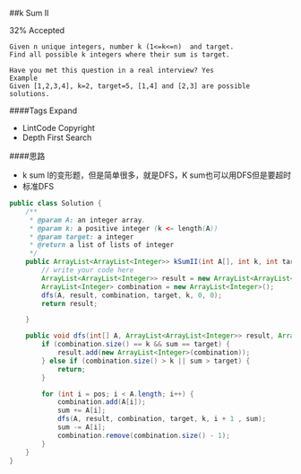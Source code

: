 ##k Sum II

32% Accepted

	Given n unique integers, number k (1<=k<=n)  and target.
	Find all possible k integers where their sum is target.

	Have you met this question in a real interview? Yes
	Example
	Given [1,2,3,4], k=2, target=5, [1,4] and [2,3] are possible solutions.

####Tags Expand
- LintCode Copyright
- Depth First Search

####思路
- k sum I的变形题，但是简单很多，就是DFS，K sum也可以用DFS但是要超时
- 标准DFS


```java
public class Solution {
    /**
     * @param A: an integer array.
     * @param k: a positive integer (k <= length(A))
     * @param target: a integer
     * @return a list of lists of integer
     */
    public ArrayList<ArrayList<Integer>> kSumII(int A[], int k, int target) {
        // write your code here
        ArrayList<ArrayList<Integer>> result = new ArrayList<ArrayList<Integer>>();
        ArrayList<Integer> combination = new ArrayList<Integer>();
        dfs(A, result, combination, target, k, 0, 0);
        return result;

    }

    public void dfs(int[] A, ArrayList<ArrayList<Integer>> result, ArrayList<Integer> combination, int target, int k, int pos, int sum) {
        if (combination.size() == k && sum == target) {
            result.add(new ArrayList<Integer>(combination));
        } else if (combination.size() > k || sum > target) {
            return;
        }

        for (int i = pos; i < A.length; i++) {
            combination.add(A[i]);
            sum += A[i];
            dfs(A, result, combination, target, k, i + 1 , sum);
            sum -= A[i];
            combination.remove(combination.size() - 1);
        }
    }
}


```

